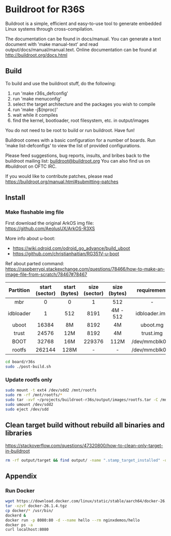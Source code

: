 # Buildroot for R36S
Buildroot is a simple, efficient and easy-to-use tool to generate embedded
Linux systems through cross-compilation.

The documentation can be found in docs/manual. You can generate a text
document with 'make manual-text' and read output/docs/manual/manual.text.
Online documentation can be found at http://buildroot.org/docs.html

## Build

To build and use the buildroot stuff, do the following:

1) run 'make r36s_defconfig'
2) run 'make menuconfig'
3) select the target architecture and the packages you wish to compile
4) run 'make -j$(nproc)'
5) wait while it compiles
6) find the kernel, bootloader, root filesystem, etc. in output/images

You do not need to be root to build or run buildroot.  Have fun!

Buildroot comes with a basic configuration for a number of boards. Run
'make list-defconfigs' to view the list of provided configurations.

Please feed suggestions, bug reports, insults, and bribes back to the
buildroot mailing list: buildroot@buildroot.org
You can also find us on #buildroot on OFTC IRC.

If you would like to contribute patches, please read
https://buildroot.org/manual.html#submitting-patches

## Install

### Make flashable img file

First download the original ArkOS img file: https://github.com/AeolusUX/ArkOS-R3XS

More info about u-boot:  
  - https://wiki.odroid.com/odroid_go_advance/build_uboot
  - https://github.com/christianhaitian/RG351V-u-boot

Ref about parted command: https://raspberrypi.stackexchange.com/questions/78466/how-to-make-an-image-file-from-scratch/78467#78467

| Partition | start (sector) | start (bytes) | size (sector) | size (bytes) |   requirement  |
|:---------:|:--------------:|:-------------:|:-------------:|:------------:|:--------------:|
| mbr       | 0              | 0             | 1             | 512          | -              |
| idbloader | 1              | 512           | 8191          | 4M - 512     | idbloader.img  |
| uboot     | 16384          | 8M            | 8192          | 4M           | uboot.mg       |
| trust     | 24576          | 12M           | 8192          | 4M           | trust.img      |
| BOOT      | 32768          | 16M           | 229376        | 112M         | /dev/mmcblk0p1 |
| rootfs    | 262144         | 128M          | -             | -            | /dev/mmcblk0p2 |


```bash
cd board/r36s
sudo ./post-build.sh
```
### Update rootfs only

```bash
sudo mount -t ext4 /dev/sdd2 /mnt/rootfs
sudo rm -rf /mnt/rootfs/*
sudo tar -xvf ~/projects/buildroot-r36s/output/images/rootfs.tar -C /mnt/rootfs && sync 
sudo umount /dev/sdd2
sudo eject /dev/sdd
```

## Clean target build without rebuild all binaries and libraries
https://stackoverflow.com/questions/47320800/how-to-clean-only-target-in-buildroot
```bash
rm -rf output/target && find output/ -name ".stamp_target_installed" -delete && rm -f output/build/host-gcc-final-*/.stamp_host_installed
```

## Appendix
### Run Docker
```bash
wget https://download.docker.com/linux/static/stable/aarch64/docker-26.1.4.tgz
tar -xzvf docker-26.1.4.tgz
cp docker/* /usr/bin/
dockerd &
docker run -p 8080:80 -d --name hello --rm nginxdemos/hello
docker ps -a
curl localhost:8080
```